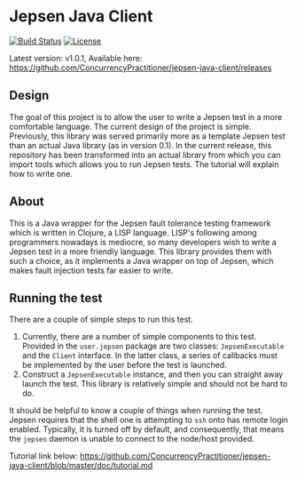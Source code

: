 # Jepsen Java Client

[![Build Status](https://travis-ci.com/ConcurrencyPractitioner/jepsen-java-client.svg?branch=master)](https://travis-ci.com/ConcurrencyPractitioner/jepsen-java-client)
[![License](https://img.shields.io/badge/License-EPL%202.0-blue.svg)](https://opensource.org/licenses/EPL-2.0)

Latest version: v1.0.1, Available here:
https://github.com/ConcurrencyPractitioner/jepsen-java-client/releases

## Design

The goal of this project is to allow the user to write a Jepsen test in a more comfortable language. The current design of the project is simple. Previously, this library was served primarily more as a template Jepsen test than an actual Java library (as in version 0.1). In the current release, this repository has been transformed into an actual library from which you can import tools which allows you to run Jepsen tests. The tutorial will explain how to write one.

## About

This is a Java wrapper for the Jepsen fault tolerance testing framework which is written in Clojure, a LISP language. LISP's following among programmers nowadays is mediocre, so many developers wish to write a Jepsen test in a more friendly language. This library provides them with such a choice, as it implements a Java wrapper on top of Jepsen, which makes fault injection tests far easier to write.

## Running the test

There are a couple of simple steps to run this test.
  1. Currently, there are a number of simple components to this test. Provided in the ```user.jepsen``` package are two
     classes: ```JepsenExecutable``` and the ```Client``` interface. In the latter class, a series of callbacks must be
     implemented by the user before the test is launched.
  2. Construct a ```JepsenExecutable``` instance, and then you can straight away launch the test. This library is relatively
     simple and should not be hard to do.

It should be helpful to know a couple of things when running the test. Jepsen requires that the shell one is attempting to ```ssh``` onto has remote login enabled. Typically, it is turned off by default, and consequently, that means the ```jepsen``` daemon is unable to connect to the node/host provided. 

Tutorial link below:
https://github.com/ConcurrencyPractitioner/jepsen-java-client/blob/master/doc/tutorial.md
